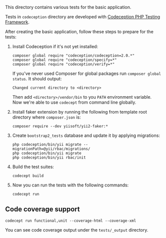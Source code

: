 This directory contains various tests for the basic application.

Tests in `codeception` directory are developed with [Codeception PHP Testing Framework](http://codeception.com/).

After creating the basic application, follow these steps to prepare for the tests:

1. Install Codeception if it's not yet installed:

   ```
   composer global require "codeception/codeception=2.0.*"
   composer global require "codeception/specify=*"
   composer global require "codeception/verify=*"
   ```

   If you've never used Composer for global packages run `composer global status`. It should output:

   ```
   Changed current directory to <directory>
   ```

   Then add `<directory>/vendor/bin` to you `PATH` environment variable. Now we're able to use `codecept` from command
   line globally.

2. Install faker extension by running the following from template root directory where `composer.json` is:

   ```
   composer require --dev yiisoft/yii2-faker:*
   ```

3. Create `bootstrap2_tests` database and update it by applying migrations:

   ```
   php codeception/bin/yii migrate --migrationPath=@yii/rbac/migrations/
   php codeception/bin/yii migrate
   php codeception/bin/yii rbac/init
   ```

4. Build the test suites:

   ```
   codecept build
   ```

5. Now you can run the tests with the following commands:

   ```
   codecept run
   ```

Code coverage support
---------------------

```
codecept run functional,unit --coverage-html --coverage-xml
```

You can see code coverage output under the `tests/_output` directory.